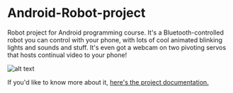 Android-Robot-project
=====================

Robot project for Android programming course. It's a Bluetooth-controlled robot you can control with your phone, with lots of cool animated blinking lights and sounds and stuff. It's even got a webcam on two pivoting servos that hosts continual video to your phone!


![alt text](http://i.imgur.com/Y7h5XNU.png "Robot")

If you'd like to know more about it, [here's the project documentation.](http://student.labranet.jamk.fi/~G8049/doc.pdf)
